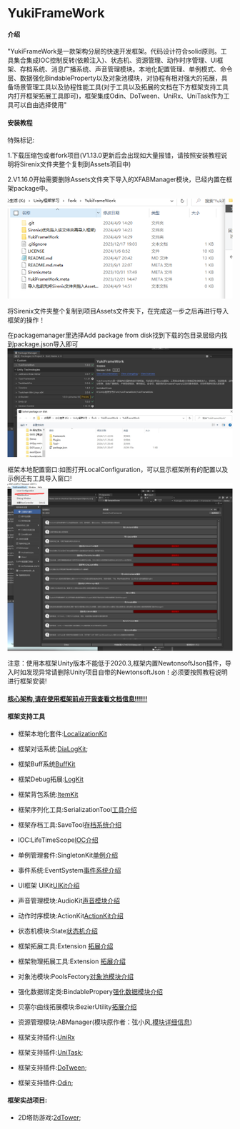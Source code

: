 # YukiFrameWork

#### 介绍
"YukiFrameWork是一款架构分层的快速开发框架。代码设计符合solid原则。工具集合集成IOC控制反转(依赖注入)、状态机、资源管理、动作时序管理、UI框架、存档系统、消息广播系统、声音管理模块。本地化配置管理、单例模式、命令层、数据强化BindableProperty以及对象池模块，对协程有相对强大的拓展，具备场景管理工具以及协程性能工具(对于工具以及拓展的文档在下方框架支持工具内打开框架拓展工具即可)，框架集成Odin、DoTween、UniRx、UniTask作为工具可以自由选择使用"

#### 安装教程

特殊标记: 

1.下载压缩包或者fork项目(V1.13.0更新后会出现如大量报错，请按照安装教程说明将Sirenix文件夹整个复制到Assets项目中)

2.V1.16.0开始需要删除Assets文件夹下导入的XFABManager模块，已经内置在框架package中。

![输入图片说明](YukiFrameWork/Plugins/Description/Texture/Loading.png)

将Sirenix文件夹整个复制到项目Assets文件夹下，在完成这一步之后再进行导入框架的操作！

在packagemanager里选择Add package from disk找到下载的包目录层级内找到package.json导入即可
![输入图片说明](YukiFrameWork/Plugins/Description/Texture/Loading2.png)

框架本地配置窗口:如图打开LocalConfiguration，可以显示框架所有的配置以及示例还有工具导入窗口!
![输入图片说明](YukiFrameWork/Framework/Texture/des.png)

注意：使用本框架Unity版本不能低于2020.3,框架内置NewtonsoftJson插件，导入时如发现异常请删除Unity项目自带的NewtonsoftJson！必须要按照教程说明进行框架安装!

#### [核心架构,请在使用框架前点开我查看文档信息!!!!!!](https://gitee.com/NikaidoShinku/YukiFrameWork/blob/master/YukiFrameWork/Framework/2.Architecture.md)

#### 框架支持工具

- 框架本地化套件:[LocalizationKit](https://gitee.com/NikaidoShinku/YukiFrameWork/blob/master/YukiFrameWork/Framework/Localization/LocalizationInfo.md)

- 框架对话系统:[DiaLogKit](https://gitee.com/NikaidoShinku/YukiFrameWork/blob/master/YukiFrameWork/Tool~/DiaLogKit/DiaLogKit.md);

- 框架Buff系统[BuffKit](https://gitee.com/NikaidoShinku/YukiFrameWork/blob/master/YukiFrameWork/Tool~/BuffKit/BuffKit.md)

- 框架Debug拓展:[LogKit](https://gitee.com/NikaidoShinku/YukiFrameWork/blob/master/YukiFrameWork/Framework/LogKit/15.控制台日志工具.md)

- 框架背包系统:[ItemKit](https://gitee.com/NikaidoShinku/YukiFrameWork/blob/master/YukiFrameWork/Tool~/ItemKit/14.背包系统(通用).md)

- 框架序列化工具:SerializationTool[工具介绍](https://gitee.com/NikaidoShinku/YukiFrameWork/blob/master/YukiFrameWork/Plugins/Serialization/序列化工具.md)

- 框架存档工具:SaveTool[存档系统介绍](https://gitee.com/NikaidoShinku/YukiFrameWork/blob/master/YukiFrameWork/Tool~/SaveTool/存档系统.md)

- IOC:LifeTimeScope[IOC介绍](https://gitee.com/NikaidoShinku/YukiFrameWork/blob/master/YukiFrameWork/Tool~/IOCContainer/1.LifeTimeScope.md)

- 单例管理套件:SingletonKit[单例介绍](https://gitee.com/NikaidoShinku/YukiFrameWork/blob/master/YukiFrameWork/Framework/Singleton/9.%E5%8D%95%E4%BE%8B.md)

- 事件系统:EventSystem[事件系统介绍](https://gitee.com/NikaidoShinku/YukiFrameWork/blob/master/YukiFrameWork/Framework/Events/7.%E6%B6%88%E6%81%AF%E5%B9%BF%E6%92%AD%E6%A8%A1%E5%9D%97.md)

- UI框架 UIKit[UIKit介绍](https://gitee.com/NikaidoShinku/YukiFrameWork/blob/master/YukiFrameWork/Tool~/UI/6.UI%E6%A8%A1%E5%9D%97.md)

- 声音管理模块:AudioKit[声音模块介绍](https://gitee.com/NikaidoShinku/YukiFrameWork/blob/master/YukiFrameWork/Tool~/Audio/8.%E5%A3%B0%E9%9F%B3%E7%AE%A1%E7%90%86%E6%A8%A1%E5%9D%97.md)

- 动作时序模块:ActionKit[ActionKit介绍](https://gitee.com/NikaidoShinku/YukiFrameWork/blob/master/YukiFrameWork/Tool~/ActionKit/5.%E5%8A%A8%E4%BD%9C%E6%97%B6%E5%BA%8F%E7%AE%A1%E7%90%86%E6%A8%A1%E5%9D%97.md)

- 状态机模块:State[状态机介绍](https://gitee.com/NikaidoShinku/YukiFrameWork/blob/master/YukiFrameWork/Tool~/StateMechine/3.%E7%8A%B6%E6%80%81%E6%9C%BA.md)
 
- 框架拓展工具:Extension [拓展介绍](https://gitee.com/NikaidoShinku/YukiFrameWork/blob/master/YukiFrameWork/Framework/Extension/13.%E6%8B%93%E5%B1%95.md)

- 框架物理拓展工具:Extension [拓展介绍](https://gitee.com/NikaidoShinku/YukiFrameWork/blob/master/YukiFrameWork/Framework/Extension/15.物理拓展.md)

- 对象池模块:PoolsFectory[对象池模块介绍](https://gitee.com/NikaidoShinku/YukiFrameWork/blob/master/YukiFrameWork/Framework/Pools/12.%E5%AF%B9%E8%B1%A1%E6%B1%A0%E6%A8%A1%E5%9D%97.md)

- 强化数据绑定类:BindablePropery[强化数据模块介绍](https://gitee.com/NikaidoShinku/YukiFrameWork/blob/master/YukiFrameWork/Framework/Abstract/11.BindableProperty.md)

- 贝塞尔曲线拓展模块:BezierUtility[拓展介绍](https://gitee.com/NikaidoShinku/YukiFrameWork/blob/master/YukiFrameWork/Tool~/Bezier/Bezier.md)

- 资源管理模块:ABManager(模块原作者：弦小风,[模块详细信息](https://gitee.com/xianfengkeji/xfabmanager.git))

- 框架支持插件:[UniRx](https://github.com/neuecc/UniRx.git)

- 框架支持插件:[UniTask](https://github.com/Cysharp/UniTask.git);

- 框架支持插件:[DoTween](https://dotween.demigiant.com/);

- 框架支持插件:[Odin](https://odininspector.com/);

#### 框架实战项目:

- 2D塔防游戏:[2dTower](https://www.bilibili.com/video/BV1tz421h7Wf/?spm_id_from=333.999.0.0&vd_source=8d59e90cf24f9961527733c56cb61575);